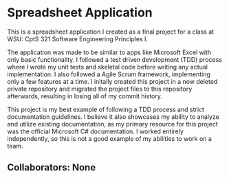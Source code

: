 # Spreadsheet Application<br>
This is a spreadsheet application I created as a final project for a class at WSU: CptS 321 Software Engineering Principles I.

The application was made to be similar to apps like Microsoft Excel with only basic functionality. I followed a test driven development (TDD) process where I wrote my unit tests and skeletal code before writing any actual implementation. I also followed a Agile Scrum framework, implementing only a few features at a time. I initally created this project in a now deleted private repository and migrated the project files to this repository afterwards, resulting in losing all of my commit history.

This project is my best example of following a TDD process and strict documentation guidelines. I believe it also showcases my ability to analyze and utilize existing documentation, as my primary resource for this project was the official Microsoft C# documentation. I worked entirely independently, so this is not a good example of my abilities to work on a team.  
## Collaborators: None
